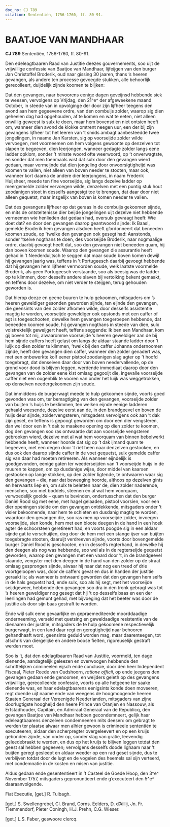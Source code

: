 ```yaml
---
doc_no: CJ 789
citation: Sententiën, 1756-1760, ff. 80-91.
---
```


# BAATJOE VAN MANDHAAR

**CJ 789** Sententiën, 1756-1760, ff. 80-91.

Den edeleagtbaaren Raad van Justitie deezes gouvernements, soo uijt de vrijwillige confessie van Baatjoe van Mandhaar, lijfeijgen van den burger Jan Christoffel Broderik, oud naar gissing 30 jaaren, thans ’s heeren gevangen, als andere ten processe gevoegde stukken, alle behoorlijk gerecolleert, duijdelijk zijnde koomen te blijken:

Dat den gevangen, naar bevoorens eenige dagen geveijnsd hebbende siek te weesen, vervolgens op Vrijdag, den 21^e^ der afgeweekene maand October, in steede van in opvolginge der door zijn lijfheer teegens den avond aan hem gegeevene ordre, van den combuijs zolder, waarop sig dien geheelen dag had opgehouden, af te komen en wat te eeten, niet alleen onwillig geweest is sulx te doen, maar hem bovensdien niet ontsien heeft om, wanneer dien avond de klokke omtrent neegen uur, een der bij zijn gevangens lijfheer tot het leeren van ’t smids ambagt aanbesteedde twee jongelingen, in naame Jan Karsten, sig op voorseijde zolder wilde vervoegen, met voorneemen om hem volgens gewoonte op denzelven tot slapen te begeeven, dien leerjongen, wanneer gedagte zolder langs eene ladder opklom, sonder ’t minste woord ofte weerwoord, op ’t onverwagtste, en sonder dat men toenmaals wist dat sulx door den gevangen wierd gedaan, maar vermeijnde dat dien jongeling door onvoorsigtigheijd was koomen te vallen, niet alleen van boven needer te stooten, maar ook, wanneer kort daarna de andere dier leerjongens, in naam Frederik Huijsheer, meede ten fine voorseijde, sig langs dezelve ladder op meergemelde zolder vervoegen wilde, denzelven met een puntig stuk hout zoodanigen stoot in desselfs aangesigt toe te brengen, dat daar door niet alleen gequetst, maar insgelijx van boven is komen needer te vallen.

Dat des gevangens lijfheer op dat geraas in de combuijs gekoomen sijnde, en mits de ontsteltenisse dier beijde jongelingen uijt dezelve niet hebbende verneemen wie henlieden dat gedaan had, oversulx gevraagt heeft: Wie doet dat? en door den gevangen daarop geantwoord sijnde: Ik Baas!, gemelde Broderik hem gevangen alsdoen heeft g’ordonneert dat beneeden koomen zoude, op ’twelke den gevangen ook gesegt had: Aanstonds, sonder ’tselve nogthans te doen, des voorseijde Broderik, naar nogmaalige ordre, daarbij gevoegt heeft dat, soo den gevangen niet beneeden quam, hij dan boven koomen soude. Waarop den gevangen die assurantie heeft gehad in ’t Neederduijtsch te seggen dat maar soude boven komen dewijl hij gevangen jaarig was, teffens in ’t Portugeesch daarbij gevoegt hebbende dat hij gevangen hem lijfheer vermoorden soude, welk laatste voormelde Broderik, als geen Portugeesch verstaande, soo als beesig was de ladder op te klimmen, door desselfs andere slaven bij vertolking bekent gemaakt, en teffens door dezelve, om niet verder te steijgen, terug gehouden geworden is.

Dat hierop deeze en geene buuren te hulp gekoomen, mitsgaders om ’s heeren geweldiger gesonden geworden sijnde, ten eijnde den gevangen, die geensints van den zolder afkomen wilde, door desselfs assistentie magtig te worden, voorseijde geweldiger ook opstonds met een caffer of agt is toegeschooten, dewelke hem gevangen toegeroepen hebbende, dat beneeden koomen soude, hij gevangen nogthans in steede van dien, sulx volstrektelijk geweijgert heeft, teffens seggende: Ik ben een Mandhaar, kom gij boven tot mij, alwaaromme voorseijde ’s heeren geweldiger aan de bij hem sijnde caffers heeft gelast om langs de aldaar staande ladder door ’t luijk op dien zolder te klimmen, ’twelk bij den caffer Johanna ondernoomen zijnde, heeft den gevangen dien caffer, wanneer den zolder genadert was, met een onbewerkte kolf eener pistool zoodanigen slag agter op ’t hoofd toegebragt, dat denselven daar door van boven needervallende, op de grond voor dood is blijven leggen, werdende immediaat daarop door den gevangen van de zolder eene kist omlaag gegooijt die, ingevalle voorseijde caffer niet een oogenblik te vooren van onder het luijk was weggetrokken, op denselven needergekoomen zijn soude.

Dat immiddens de burgerwagt meede te hulp gekoomen sijnde, voorts goed gevonden was om, ter bemagtiging van den gevangen, voorseijde zolder van buijten ’s huijs te beklimmen, ten welken eijnde eenige ladderen gehaald weesende, dezelve eerst aan de, in den brandgeevel en boven de huijs deur sijnde, zoldervengsteren, mitsgaders vervolgens ook aan ’t dak zijn geset, en teffens is gepoogt geworden om door een dier vengsteren, dan wel door een in ’t dak te maakene opening op dien zolder te koomen, dog den gevangen soo ras ontwaarde dat aan voorseijde vengsteren gebrooken wierd, dezelve met al wat hem voorquam van binnen bebolwerkt hebbende heeft, wanneer hoorde dat sig op ’t dak ijmand quam te begeeven, met een degen door ’t riet heen naar denzelven gestooken, en dus ook den daarop sijnde caffer in de voet gequetst, sulx gemelde caffer sig van daar had moeten retireeren. Als wanneer eijndelijk is goedgevonden, eenige gaten ter weederseijden van ’t voorseijde huijs in de muuren te kappen, om op dusdanige wijse, door middel van kaarsen gestooken op lange stokken, op den zolder ligtende, te ontwaaren waar sig den gevangen – die, naar dat beweeging hoorde, althoos op dezelven gints en herwaarts liep en, om sulx te beletten naar de, dien zolder naderende, menschen, soo met boddels, steenen en al wat hem voorquam, verwoedelijk gooide – quam te bevinden, ondertusschen dat den burger Daniel Rood sig met eene, met hagel gelaaden, pistool voorsien, voor een dier openingen stelde om den gevangen ontdekkende, mitsgaders onder ’t visier bekoomende, naar hem te schieten en dusdanig magtig te worden, waardoor den gevangen die, soo ras men op voorseijde zolder, invoegen voorseijde, sien konde, hem met een bloote deegen in de hand in een hoek agter de schoorsteen geretireert had, en voorts poogde sig in een aldaar sijnde gat te verschuijlen, dog door de hem met een stange ijser van buijten toegebragte stooten, daaruijt verdreeven sijnde, voorts door bovengemelde burger Daniel Rood is geschooten, en in desselfs regterhand, in dewelke hij den deegen als nog was hebbende, soo wel als in de regterseijde gequetst geworden, waarop den gevangen met een vaard door ’t, in de brandgeevel staande, vengster met den deegen in de hand van den zolder op de straat omlaag gesprongen sijnde, alwaar hij naar dat nog een treed of drie voortgeloopen was, door de caffers gevat en dus in handen der justitie geraakt is; als wanneer is ontwaard geworden dat den gevangen hem selfs in de hals gequetst had, ende sulx, soo als hij segt, met het voorseijde seijdgeweer, hebbende den gevangen soo dra in den tronk gebragt was tot ’s heeren geweldiger nog gesegt dat hij ’t op desselfs baas en een der leerlingen had gemunt gehad, met bijvoeging dat het beeter was door de justitie als door sijn baas gestraft te worden.

Ende wijl sulk eene gevaarlijke en gepraemediteerde moorddaadige onderneeming, verseld met quetsing en geweldaadige resistentie van de dienaaren der justitie, mitsgaders de te hulp gekoomene respectievelijk burgerwagt, in een land daar regt en geregtigheijd naar behooren gehandhaaft word, geensints geduld worden mag, maar daarenteegen, tot afschrik van diergelijke en andere boose fielten, rigoreuselijk gestraft werden moet.

Soo is ’t, dat den edelagtbaaren Raad van Justitie, voormeld, ten dage dienende, aandagtelijk geleezen en overwoogen hebbende den schriftelijken crimineelen eijsch ende conclusie, door den heer Independent Fiscaal, Pieter Reede van Oudshoorn, *ratione officii*, op ende jeegens den gevangen gedaan ende genoomen, en weijders geleth op des gevangens vrijwillige, gerecolleerde confessie, voorts op alle hetgeene ter saake dienende was, en haar edelagtbaarens eenigsints konde doen moveeren, regt doende uijt naame ende van weegens de hoogmoogende heeren Staaten Generaal der Vereenigde Neederlanden, mitsgaders van zijne doorlugtigste hoogheijd den heere Prince van Oranjen en Nassouw, als Erfstadhouder, Capitain, en Admiraal Generaal van de Republicq, den gevangen Baatjoe van Mandhaar hebben gecondemneert, gelijk haar edeleagtbaarens denzelven condemneeren mits deesen: om gebragt te werden ter plaatse alwaar men alhier gewoon is crimineele sententiën te executeeren, aldaar den scherpregter overgeleevert en op een kruijs gebonden zijnde, van onder op, sonder slag van gratie, leevendig geleedebraakt te werden, en dus op het kruijs te blijven leggen totdat den geest sal hebben gegeeven; vervolgens desselfs doode lighaam naar ’t buijten geregt gesleept en aldaar weeder op een rad geset sijnde, dus te verblijven totdat door de lugt en de vogelen des heemels sal sijn verteerd, met condemnatie in de kosten en misen van justitie.

Aldus gedaan ende gesententieert in ’t Casteel de Goede Hoop, den 3^e^ November 1757, mitsgaders gepronuntieert ende g’executeert den 5^e^ daaraanvolgende.

Fiat Executie, \[get.\] R. Tulbagh.

\[get.\] S. Swellengrebel, Cl. Brand, Corns. Eelders, D. d’Aillij, Jn. Fr. Tiemmendorf, Pieter Coningh, H.J. Prehn, C.G. Wieser.

\[get.\] L.S. Faber, geswoore clercq.